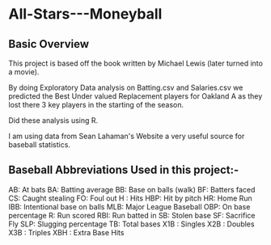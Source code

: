 # All-Stars---Moneyball

## Basic Overview
This project is based off the book written by Michael Lewis 
(later turned into a movie).

By doing Exploratory Data analysis on Batting.csv and Salaries.csv
we predicted the Best Under valued Replacement players for Oakland
A as they lost there 3 key players in the starting of the season.

Did these analysis using R.

I am using data from Sean Lahaman's Website a very useful source for 
baseball statistics. 

## Baseball Abbreviations Used in this project:-
AB: At bats
BA: Batting average
BB: Base on balls (walk)
BF: Batters faced
CS: Caught stealing
FO: Foul out
H : Hits
HBP: Hit by pitch
HR: Home Run
IBB: Intentional base on balls
MLB: Major League Baseball
OBP: On base percentage
R: Run scored
RBI: Run batted in
SB: Stolen base
SF: Sacrifice Fly
SLP: Slugging percentage
TB: Total bases
X1B : Singles
X2B : Doubles
X3B : Triples
XBH : Extra Base Hits
